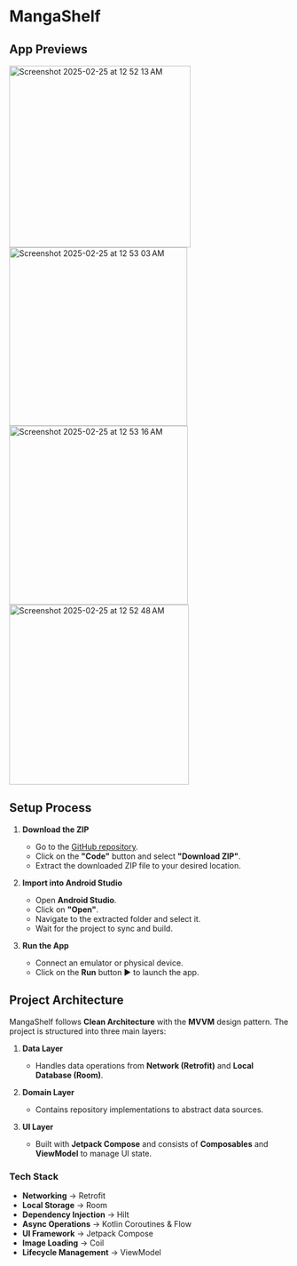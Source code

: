 # MangaShelf

## App Previews

<img width="327" alt="Screenshot 2025-02-25 at 12 52 13 AM" src="https://github.com/user-attachments/assets/1303baf3-fb43-4094-80d0-0babdbc89c5f" />
<img width="321" alt="Screenshot 2025-02-25 at 12 53 03 AM" src="https://github.com/user-attachments/assets/7e6be8ea-dd78-4a33-a353-4ff6bf7891dd" />
<img width="322" alt="Screenshot 2025-02-25 at 12 53 16 AM" src="https://github.com/user-attachments/assets/bd5847b3-30b2-4b3c-a448-3238f1081c0a" />
<img width="324" alt="Screenshot 2025-02-25 at 12 52 48 AM" src="https://github.com/user-attachments/assets/2ab93179-a9ce-400d-b179-810b0f9a02c7" />

## Setup Process

1. **Download the ZIP**  
   - Go to the [GitHub repository](<repository_link_here>).  
   - Click on the **"Code"** button and select **"Download ZIP"**.  
   - Extract the downloaded ZIP file to your desired location.  

2. **Import into Android Studio**  
   - Open **Android Studio**.  
   - Click on **"Open"**.  
   - Navigate to the extracted folder and select it.  
   - Wait for the project to sync and build.  

3. **Run the App**  
   - Connect an emulator or physical device.  
   - Click on the **Run** button ▶️ to launch the app.  

## Project Architecture

MangaShelf follows **Clean Architecture** with the **MVVM** design pattern. The project is structured into three main layers:  

1. **Data Layer**  
   - Handles data operations from **Network (Retrofit)** and **Local Database (Room)**.  

2. **Domain Layer**  
   - Contains repository implementations to abstract data sources.  

3. **UI Layer**  
   - Built with **Jetpack Compose** and consists of **Composables** and **ViewModel** to manage UI state.  

### Tech Stack

- **Networking** → Retrofit  
- **Local Storage** → Room  
- **Dependency Injection** → Hilt  
- **Async Operations** → Kotlin Coroutines & Flow  
- **UI Framework** → Jetpack Compose  
- **Image Loading** → Coil  
- **Lifecycle Management** → ViewModel 

